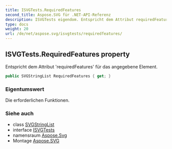 ```yaml
---
title: ISVGTests.RequiredFeatures
second_title: Aspose.SVG für .NET-API-Referenz
description: ISVGTests eigendom. Entspricht dem Attribut requiredFeatures für das angegebene Element.
type: docs
weight: 20
url: /de/net/aspose.svg/isvgtests/requiredfeatures/
---
```

## ISVGTests.RequiredFeatures property

Entspricht dem Attribut 'requiredFeatures' für das angegebene Element.

```csharp
public SVGStringList RequiredFeatures { get; }
```

### Eigentumswert

Die erforderlichen Funktionen.

### Siehe auch

* class [SVGStringList](../../../aspose.svg.datatypes/svgstringlist/)
* interface [ISVGTests](../)
* namensraum [Aspose.Svg](../../isvgtests/)
* Montage [Aspose.SVG](../../../)


